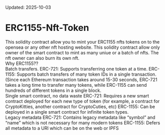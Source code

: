 Updated: 2025-10-03

# ERC1155-Nft-Token
This solidity contract allow you to mint your ERC1155 nfts tokens on to the opensea or any other nft hosting website.
This solidity contract allow only owner of the smart contract to mint as many uniue or a batch of nfts. The nft owner can also burn its own nft.</br>
Why ERC1155??</br>
Batch transfers. ERC-721: Supports transferring one token at a time. ERC-1155: Supports batch transfers of many token IDs in a single transaction. (Since each Ethereum transaction takes around 15-30 seconds, ERC-721 takes a long time to transfer many tokens, while ERC-1155 can send hundreds of different tokens in a single block.</br>
Single smart contract, no data waste ERC-721: Requires a new smart contract deployed for each new type of token (for example, a contract for CryptoKitties, another contract for CryptoCuties, etc) ERC-1155: Can be deployed in a single smart contract for infinite token types.</br>
Legacy metadata ERC-721: Contains legacy metadata like “symbol” and “name” which is not necessary for many modern tokens ERC-1155: Defers all metadata to a URI which can be on the web or IPFS
